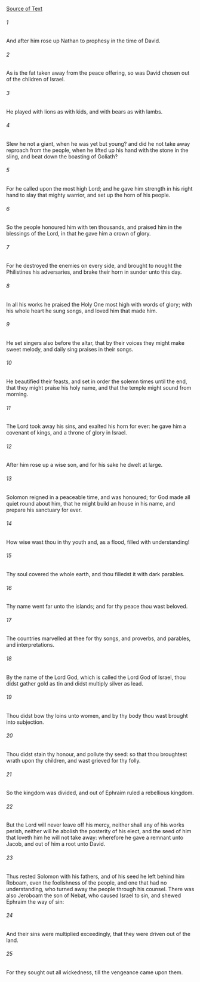 [Source of Text](https://github.com/scrollmapper/bible_databases_deuterocanonical)

###### 1
And after him rose up Nathan to prophesy in the time of David.

###### 2
As is the fat taken away from the peace offering, so was David chosen out of the children of Israel.

###### 3
He played with lions as with kids, and with bears as with lambs.

###### 4
Slew he not a giant, when he was yet but young? and did he not take away reproach from the people, when he lifted up his hand with the stone in the sling, and beat down the boasting of Goliath?

###### 5
For he called upon the most high Lord; and he gave him strength in his right hand to slay that mighty warrior, and set up the horn of his people.

###### 6
So the people honoured him with ten thousands, and praised him in the blessings of the Lord, in that he gave him a crown of glory.

###### 7
For he destroyed the enemies on every side, and brought to nought the Philistines his adversaries, and brake their horn in sunder unto this day.

###### 8
In all his works he praised the Holy One most high with words of glory; with his whole heart he sung songs, and loved him that made him.

###### 9
He set singers also before the altar, that by their voices they might make sweet melody, and daily sing praises in their songs.

###### 10
He beautified their feasts, and set in order the solemn times until the end, that they might praise his holy name, and that the temple might sound from morning.

###### 11
The Lord took away his sins, and exalted his horn for ever: he gave him a covenant of kings, and a throne of glory in Israel.

###### 12
After him rose up a wise son, and for his sake he dwelt at large.

###### 13
Solomon reigned in a peaceable time, and was honoured; for God made all quiet round about him, that he might build an house in his name, and prepare his sanctuary for ever.

###### 14
How wise wast thou in thy youth and, as a flood, filled with understanding!

###### 15
Thy soul covered the whole earth, and thou filledst it with dark parables.

###### 16
Thy name went far unto the islands; and for thy peace thou wast beloved.

###### 17
The countries marvelled at thee for thy songs, and proverbs, and parables, and interpretations.

###### 18
By the name of the Lord God, which is called the Lord God of Israel, thou didst gather gold as tin and didst multiply silver as lead.

###### 19
Thou didst bow thy loins unto women, and by thy body thou wast brought into subjection.

###### 20
Thou didst stain thy honour, and pollute thy seed: so that thou broughtest wrath upon thy children, and wast grieved for thy folly.

###### 21
So the kingdom was divided, and out of Ephraim ruled a rebellious kingdom.

###### 22
But the Lord will never leave off his mercy, neither shall any of his works perish, neither will he abolish the posterity of his elect, and the seed of him that loveth him he will not take away: wherefore he gave a remnant unto Jacob, and out of him a root unto David.

###### 23
Thus rested Solomon with his fathers, and of his seed he left behind him Roboam, even the foolishness of the people, and one that had no understanding, who turned away the people through his counsel. There was also Jeroboam the son of Nebat, who caused Israel to sin, and shewed Ephraim the way of sin:

###### 24
And their sins were multiplied exceedingly, that they were driven out of the land.

###### 25
For they sought out all wickedness, till the vengeance came upon them.